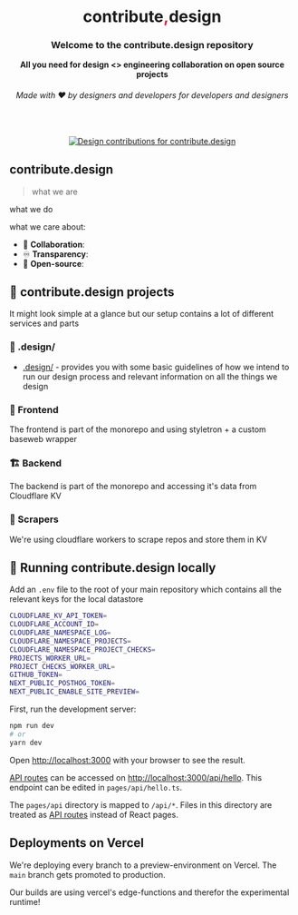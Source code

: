 <div align="center">
  <h1>contribute<span style="color:#E11D48">,</span>design</h1>
  <h3>Welcome to the contribute.design repository</h3>
  <strong>All you need for design <> engineering collaboration on open source projects</strong>
  <h6>Made with ❤️ by designers and developers for developers and designers</h6>
</div>
<br>
<p align="center">
  <a href="https://contribute.design/contribute-design/contribute.design">
    <img src="https://contribute.design/api/shield/contribute-design/contribute.design" alt="Design contributions for contribute.design">
  </a>
</p>

## contribute.design

> what we are

what we do

what we care about:

* 🌟 **Collaboration**: 
* ♾ **Transparency**: 
* 🧵 **Open-source**: 

## 🌲 contribute.design projects

It might look simple at a glance but our setup contains a lot of different services and parts

### 🙌 .design/

* [.design/](.design/) - provides you with some basic guidelines of how we intend to run our design process and relevant information on all the things we design

### 🎨 Frontend

The frontend is part of the monorepo and using styletron + a custom baseweb wrapper
### 🏗 Backend

The backend is part of the monorepo and accessing it's data from Cloudflare KV
### 🎈 Scrapers

We're using cloudflare workers to scrape repos and store them in KV 

## 🚀 Running contribute.design locally

Add an `.env` file to the root of your main repository which contains all the relevant keys for the local datastore

```bash 
CLOUDFLARE_KV_API_TOKEN=
CLOUDFLARE_ACCOUNT_ID=
CLOUDFLARE_NAMESPACE_LOG=
CLOUDFLARE_NAMESPACE_PROJECTS=
CLOUDFLARE_NAMESPACE_PROJECT_CHECKS=
PROJECTS_WORKER_URL=
PROJECT_CHECKS_WORKER_URL=
GITHUB_TOKEN=
NEXT_PUBLIC_POSTHOG_TOKEN=
NEXT_PUBLIC_ENABLE_SITE_PREVIEW=
```
    

First, run the development server:

```bash
npm run dev
# or
yarn dev
```

Open [http://localhost:3000](http://localhost:3000) with your browser to see the result.


[API routes](https://nextjs.org/docs/api-routes/introduction) can be accessed on [http://localhost:3000/api/hello](http://localhost:3000/api/hello). This endpoint can be edited in `pages/api/hello.ts`.

The `pages/api` directory is mapped to `/api/*`. Files in this directory are treated as [API routes](https://nextjs.org/docs/api-routes/introduction) instead of React pages.

## Deployments on Vercel

We're deploying every branch to a preview-environment on Vercel. The `main` branch gets promoted to production. 

Our builds are using vercel's edge-functions and therefor the experimental runtime!
